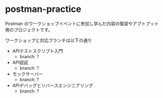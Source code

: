 # postman-practice
Postman のワークショップイベントに参加し学んだ内容の復習やアプトプット用のプロジェクトです。

ワークショップと対応ブランチは以下の通り
- APIテストスクリプト入門
  - branch: ?
- API認証
  - branch: ?   
- モックサーバー
  - branch: ?   
- APIデバッグとリバースエンジニアリング
  - branch: ?   
